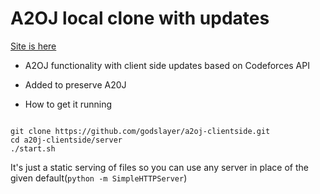 # A2OJ local clone with updates

[Site is here](https://godslayer201.github.io/a20j-client/server/)

- A2OJ functionality with client side updates based on Codeforces API

- Added to preserve A20J


- How to get it running

```

git clone https://github.com/godslayer/a2oj-clientside.git
cd a20j-clientside/server
./start.sh

```


It's just a static serving of files so you can use any server in place of the given default(`python -m SimpleHTTPServer`)

